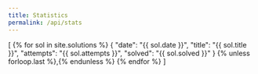 ```yaml
---
title: Statistics
permalink: /api/stats
---
```

<solutions>
  [
  {% for sol in site.solutions %}
    {
      "date": "{{ sol.date }}",
      "title": "{{ sol.title }}",
      "attempts": "{{ sol.attempts }}",
      "solved": "{{ sol.solved }}"
    }
    {% unless forloop.last %},{% endunless %}
  {% endfor %}
  ]
</solutions>